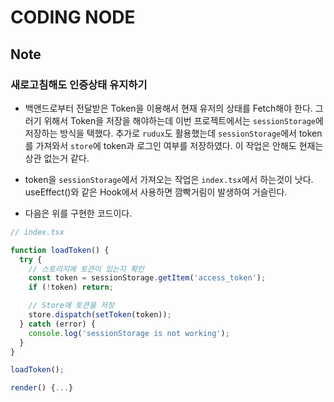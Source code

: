 # CODING NODE

## Note

### 새로고침해도 인증상태 유지하기

- 백앤드로부터 전달받은 Token을 이용해서 현재 유저의 상태를 Fetch해야 한다.
  그러기 위해서 Token을 저장을 해야하는데 이번 프로젝트에서는 `sessionStorage`에 저장하는 방식을 택했다. 추가로 `rudux`도 활용했는데 `sessionStorage`에서 token를 가져와서 `store`에 token과 로그인 여부를 저장하였다. 이 작업은 안해도 현재는 상관 없는거 같다.

- token을 `sessionStorage`에서 가져오는 작업은 `index.tsx`에서 하는것이 낫다. useEffect()와 같은 Hook에서 사용하면 깜빡거림이 발생하여 거슬린다.

- 다음은 위를 구현한 코드이다.

```ts
// index.tsx

function loadToken() {
  try {
    // 스토리지에 토큰이 있는지 확인
    const token = sessionStorage.getItem('access_token');
    if (!token) return;

    // Store에 토큰을 저장
    store.dispatch(setToken(token));
  } catch (error) {
    console.log('sessionStorage is not working');
  }
}

loadToken();

render() {...}

```
